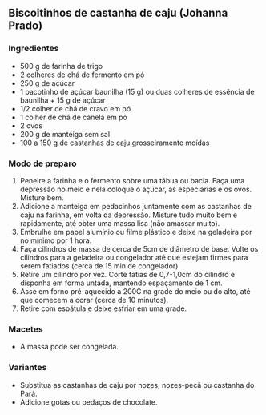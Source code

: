 ## Biscoitinhos de castanha de caju (Johanna Prado)

### Ingredientes

* 500 g de farinha de trigo
* 2 colheres de chá de fermento em pó
* 250 g de açúcar
* 1 pacotinho de açúcar baunilha (15 g) ou duas colheres de essência de baunilha + 15 g de açúcar
* 1/2 colher de chá de cravo em pó
* 1 colher de chá de canela em pó
* 2 ovos 
* 200 g de manteiga sem sal
* 100 a 150 g de castanhas de caju grosseiramente moídas

### Modo de preparo

1. Peneire a farinha e o fermento sobre uma tábua ou bacia. Faça uma depressão no meio e nela coloque o açúcar, as especiarias e os ovos. Misture bem.
2. Adicione a manteiga em pedacinhos juntamente com as castanhas de caju na farinha, em volta da depressão. Misture tudo muito bem e rapidamente, até obter uma massa lisa (não amassar muito).
3. Embrulhe em papel alumínio ou filme plástico e deixe na geladeira por no mínimo por 1 hora.
3. Faça cilindros de massa de cerca de 5cm de diâmetro de base. Volte os cilindros para a geladeira ou congelador até que estejam firmes para serem fatiados (cerca de 15 min de congelador)
4. Retire um cilindro por vez. Corte fatias de 0,7-1,0cm do cilindro e disponha em forma untada, mantendo espaçamento de 1 cm.
5. Asse em forno pré-aquecido a 200C na grade do meio ou do alto, até que comecem a corar (cerca de 10 minutos).
6. Retire com espátula e deixe esfriar em uma grade.

### Macetes

* A massa pode ser congelada.

### Variantes

* Substitua as castanhas de caju por nozes, nozes-pecã ou castanha do Pará.
* Adicione gotas ou pedaços de chocolate.
